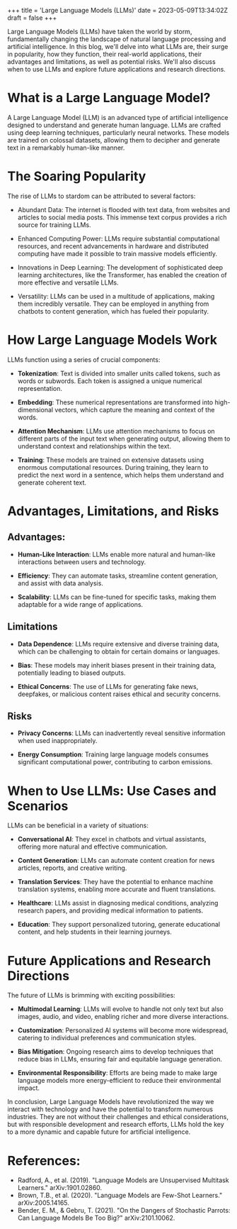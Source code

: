 +++
title = 'Large Language Models (LLMs)'
date = 2023-05-09T13:34:02Z
draft = false
+++

Large Language Models (LLMs) have taken the world by storm, fundamentally changing the landscape of natural language processing and artificial intelligence. In this blog, we'll delve into what LLMs are, their surge in popularity, how they function, their real-world applications, their advantages and limitations, as well as potential risks. We'll also discuss when to use LLMs and explore future applications and research directions.

# What is a Large Language Model?

A Large Language Model (LLM) is an advanced type of artificial intelligence designed to understand and generate human language. LLMs are crafted using deep learning techniques, particularly neural networks. These models are trained on colossal datasets, allowing them to decipher and generate text in a remarkably human-like manner.

# The Soaring Popularity

The rise of LLMs to stardom can be attributed to several factors:

- Abundant Data: The internet is flooded with text data, from websites and articles to social media posts. This immense text corpus provides a rich source for training LLMs.

- Enhanced Computing Power: LLMs require substantial computational resources, and recent advancements in hardware and distributed computing have made it possible to train massive models efficiently.

- Innovations in Deep Learning: The development of sophisticated deep learning architectures, like the Transformer, has enabled the creation of more effective and versatile LLMs.

- Versatility: LLMs can be used in a multitude of applications, making them incredibly versatile. They can be employed in anything from chatbots to content generation, which has fueled their popularity.

# How Large Language Models Work

LLMs function using a series of crucial components:

- **Tokenization**: Text is divided into smaller units called tokens, such as words or subwords. Each token is assigned a unique numerical representation.

- **Embedding**: These numerical representations are transformed into high-dimensional vectors, which capture the meaning and context of the words.

- **Attention Mechanism**: LLMs use attention mechanisms to focus on different parts of the input text when generating output, allowing them to understand context and relationships within the text.

- **Training**: These models are trained on extensive datasets using enormous computational resources. During training, they learn to predict the next word in a sentence, which helps them understand and generate coherent text.

# Advantages, Limitations, and Risks

## Advantages:

- **Human-Like Interaction**: LLMs enable more natural and human-like interactions between users and technology.

- **Efficiency**: They can automate tasks, streamline content generation, and assist with data analysis.

- **Scalability**: LLMs can be fine-tuned for specific tasks, making them adaptable for a wide range of applications.

## Limitations

- **Data Dependence**: LLMs require extensive and diverse training data, which can be challenging to obtain for certain domains or languages.

- **Bias**: These models may inherit biases present in their training data, potentially leading to biased outputs.

- **Ethical Concerns**: The use of LLMs for generating fake news, deepfakes, or malicious content raises ethical and security concerns.

## Risks

- **Privacy Concerns**: LLMs can inadvertently reveal sensitive information when used inappropriately.

- **Energy Consumption**: Training large language models consumes significant computational power, contributing to carbon emissions.

# When to Use LLMs: Use Cases and Scenarios

LLMs can be beneficial in a variety of situations:

- **Conversational AI**: They excel in chatbots and virtual assistants, offering more natural and effective communication.

- **Content Generation**: LLMs can automate content creation for news articles, reports, and creative writing.

- **Translation Services**: They have the potential to enhance machine translation systems, enabling more accurate and fluent translations.

- **Healthcare**: LLMs assist in diagnosing medical conditions, analyzing research papers, and providing medical information to patients.

- **Education**: They support personalized tutoring, generate educational content, and help students in their learning journeys.

# Future Applications and Research Directions

The future of LLMs is brimming with exciting possibilities:

- **Multimodal Learning**: LLMs will evolve to handle not only text but also images, audio, and video, enabling richer and more diverse interactions.

- **Customization**: Personalized AI systems will become more widespread, catering to individual preferences and communication styles.

- **Bias Mitigation**: Ongoing research aims to develop techniques that reduce bias in LLMs, ensuring fair and equitable language generation.

- **Environmental Responsibility**: Efforts are being made to make large language models more energy-efficient to reduce their environmental impact.

In conclusion, Large Language Models have revolutionized the way we interact with technology and have the potential to transform numerous industries. They are not without their challenges and ethical considerations, but with responsible development and research efforts, LLMs hold the key to a more dynamic and capable future for artificial intelligence.

# References:

- Radford, A., et al. (2019). "Language Models are Unsupervised Multitask Learners." arXiv:1901.02860.
- Brown, T.B., et al. (2020). "Language Models are Few-Shot Learners." arXiv:2005.14165.
- Bender, E. M., & Gebru, T. (2021). "On the Dangers of Stochastic Parrots: Can Language Models Be Too Big?" arXiv:2101.10062.

